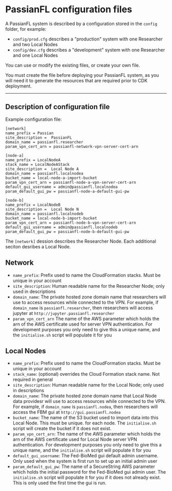 # PassianFL configuration files

A PassianFL system is described by a configuration stored in the `config` folder, for example:
- `config/prod.cfg` describes a "production" system with one Researcher and two Local Nodes 
- `config/dev.cfg` describes a "development" system with one Researcher and one Local Nodes 

You can use or modify the existing files, or create your own file.

You must create the file before deploying your PassianFL system, as you will need it to generate
the resources that are required prior to CDK deployment.

---

## Description of configuration file

Example configuration file:
```
[network]
name_prefix = Passian
site_description =  PassianFL
domain_name = passianfl.researcher
param_vpn_cert_arn = passianfl-network-vpn-server-cert-arn

[node-a]
name_prefix = LocalNodeA
stack_name = LocalNodeAStack
site_description =  Local Node A
domain_name = passianfl.localnodea
bucket_name = local-node-a-import-bucket
param_vpn_cert_arn = passianfl-node-a-vpn-server-cert-arn
default_gui_username = admin@passianfl.localnodea
param_default_gui_pw = passianfl-node-a-default-gui-pw

[node-b]
name_prefix = LocalNodeB
site_description =  Local Node N
domain_name = passianfl.localnodeb
bucket_name = local-node-b-import-bucket
param_vpn_cert_arn = passianfl-node-b-vpn-server-cert-arn
default_gui_username = admin@passianfl.localnodeb
param_default_gui_pw = passianfl-node-b-default-gui-pw
```

The `[network]` dession describes the Researcher Node.
Each additional seciton desribes a Local Node.

## Network

- `name_prefix`: Prefix used to name the CloudFormation stacks. Must be unique in your account
- `site_description`: Human readable name for the Researcher Node; only used in descriptions
- `domain_name`: The private hosted zone domain name that researchers will use to access resources 
while connected to the VPN. For example, if `domain_name` is `passianfl.researcher`, then 
researchers will access jupyter at `http://jupyter.passianfl.researcher`
- `param_vpn_cert_arn` The name of the AWS parameter which holds the arn of the AWS certificate 
used for server VPN authentication. For development purposes you only need to give this a unique
name, and the `initialise.sh` script will populate it for you

## Local Nodes
- `name_prefix`: Prefix used to name the CloudFormation stacks. Must be unique in your account
- `stack_name`: (optional) overrides the Cloud Formation stack name. Not required in general
- `site_description`: Human readable name for the Local Node; only used in descriptions
- `domain_name`: The private hosted zone domain name that Local Node data providesr will use to access resources 
while connected to the VPN. For example, if `domain_name` is `passianfl.nodea`, then 
researchers will access the FBM gui at `http://gui.passianfl.nodea`
- `bucket_name`: The name of the S3 bucket used to import data into this Local Node. This must be unique.
for each node. The `initialise.sh` script will create the bucket if it does not exist.
- `param_vpn_cert_arn`: The name of the AWS parameter which holds the arn of the AWS certificate 
used for Local Node server VPN authentication. For development purposes you only need to give this a unique
name, and the `initialise.sh` script will populate it for you
- `default_gui_username`: The Fed-BioMed gui default admin username. Only used when the system is first run to set up an initial admin user
- `param_default_gui_pw`: The name of a SecureString AWS parameter which holds the initial password for the Fed-BioMed gui admin user.
The `initialise.sh` script will populate it for you if it does not already exist. This is only used the first time
the gui is run. 
